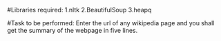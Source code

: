 #Libraries required:
1.nltk
2.BeautifulSoup
3.heapq

#Task to be performed:
Enter the url of any wikipedia page and you shall get the summary of the webpage in five lines.
